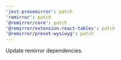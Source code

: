 ```yaml
---
'jest-prosemirror': patch
'remirror': patch
'@remirror/core': patch
'@remirror/extension-react-tables': patch
'@remirror/preset-wysiwyg': patch
---
```


Update remirror dependencies.
